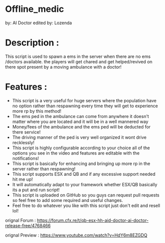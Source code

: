 # Offline_medic
by: AI Doctor
edited by: Lozenda
# Description :

This script is used to spawn a ems in the server when there are no ems /doctors available. the players will get chared and get helped/revived on there spot present by a moving ambulance with a doctor!

# Features :

- This script is a very useful for huge servers where the population have no option rather than respawning 
   every time they will get to experience more rp by this method!
- The ems ped in the ambulance can come from anywhere it doesn't matter where you are located and it 
   will be in a well mannered way
- Money/fees of the ambulance and the ems ped will be deducted for there service!
- The driving manner of the ped is very well organized it wont drive recklessly!
- This script is highly configurable according to your choice all of the options you see in the video and 
   features are editable with the notifications!
- This script is basically for enhancing and bringing up more rp in the server rather than respawning!
- This script supports ESX and QB and if any excessive support needed hit me up!
- It will automatically adapt to your framework whether ESX/QB basically its a put and run script!
- This script is uploaded on GitHub so you guys can request pull requests so feel free to add some required and 
   useful changes.
- Feel free to do whatever you like with this script just don't edit and resell lol! 

orignal Forum : https://forum.cfx.re/t/qb-esx-hh-aid-doctor-ai-doctor-release-free/4768466

orignal Preview : https://www.youtube.com/watch?v=HdY6m8EZGDQ

